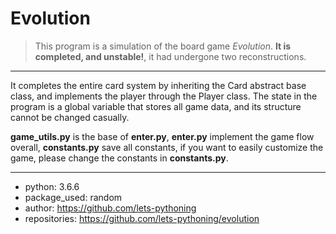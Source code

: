 # Evolution

> This program is a simulation of the board game *Evolution*. **It is completed, and unstable!**, it had undergone two reconstructions.

---

It completes the entire card system by inheriting the Card abstract base class, and implements the player through the Player class. The state in the program is a global variable that stores all game data, and its structure cannot be changed casually.

**game_utils.py** is the base of **enter.py**, **enter.py** implement the game flow overall, **constants.py** save all constants, if you want to easily customize the game, please change the constants in **constants.py**.

---

- python: 3.6.6
- package_used: random
- author: https://github.com/lets-pythoning
- repositories: https://github.com/lets-pythoning/evolution
